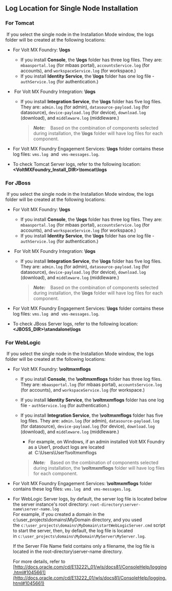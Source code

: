                          


Log Location for Single Node Installation
-----------------------------------------

### For Tomcat

 If you select the single node in the Installation Mode window, the logs folder will be created at the following locations:

*   For Volt MX Foundry: **<UserInstallDirectory>\\logs**
    *   If you install **Console**, the **<UserInstallDirectory>\\logs** folder has three log files. They are: `mbaasportal.log` (for mbaas portal), `accountsService.log` (for accounts), and `workspaceService.log` (for workspace.)
    *   If you install **Identity Service**, the **<UserInstallDirectory>\\logs** folder has one log file - `authService.log` (for authentication.)
*    For Volt MX Foundry Integration: **<UserInstallDirectory>\\logs**
    *   If you install **Integration Service**, the **<UserInstallDirectory>\\logs** folder has five log files. They are: `admin.log` (for admin), `datasource-payload.log` (for datasource), `device-payload.log` (for device), `download.log` (download), and `middleware.log` (middleware.)
        
        > **_Note:_**    Based on the combination of components selected during installation, the **<UserInstallDirectory>\\logs** folder will have log files for each component.  
        
*   For Volt MX Foundry Engagement Services: **<UserInstallDirectory>\\logs** folder contains these log files: `vms.log`  and  `vms-messages.log`.
*   To check Tomcat Server logs, refer to the following location:  
    **<VoltMXFoundry\_Install\_DIR>\\tomcat\\logs**

### For JBoss

 If you select the single node in the Installation Mode window, the logs folder will be created at the following locations:

*   For Volt MX Foundry: **<UserInstallDirectory>\\logs**
    *   If you install **Console**, the **<UserInstallDirectory>\\logs** folder has three log files. They are: `mbaasportal.log` (for mbaas portal), `accountsService.log` (for accounts), and `workspaceService.log` (for workspace.)
    *   If you install **Identity Service**, the **<UserInstallDirectory>\\logs** folder has one log file - `authService.log` (for authentication.)
*    For Volt MX Foundry Integration: **<UserInstallDirectory>\\logs**
    *   If you install **Integration Service**, the **<UserInstallDirectory>\\logs** folder has five log files. They are: `admin.log` (for admin), `datasource-payload.log` (for datasource), `device-payload.log` (for device), `download.log` (download), and `middleware.log` (middleware.)
        
        > **_Note:_**    Based on the combination of components selected during installation, the **<UserInstallDirectory>\\logs** folder will have log files for each component.  
        
*   For Volt MX Foundry Engagement Services: **<UserInstallDirectory>\\logs** folder contains these log files: `vms.log`  and  `vms-messages.log`.
*   To check JBoss Server logs, refer to the following location:  
    **<JBOSS\_DIR>\\standalone\\logs**

### For WebLogic

 If you select the single node in the Installation Mode window, the logs folder will be created at the following locations:

*   For Volt MX Foundry: **<USERHOME>\\voltmxmflogs**
    *   If you install **Console**, the **<USERHOME>\\voltmxmflogs** folder has three log files. They are: `mbaasportal.log` (for mbaas portal), `accountsService.log` (for accounts), and `workspaceService.log` (for workspace.)
    *   If you install **Identity Service**, the **<USERHOME>\\voltmxmflogs** folder has one log file - `authService.log` (for authentication.)
    *   If you install **Integration Service**, the **<USERHOME>\\voltmxmflogs** folder has five log files. They are: `admin.log` (for admin), `datasource-payload.log` (for datasource), `device-payload.log` (for device), `download.log` (download), and `middleware.log` (middleware.)
        
        *   For example, on Windows, if an admin installed Volt MX Foundry as a User1, product logs are located at  C:\\Users\\User1\\voltmxmflogs    
        
        > **_Note:_**    Based on the combination of components selected during installation, the **<USERHOME>\\voltmxmflogs** folder will have log files for each component.  
        
*   For Volt MX Foundry Engagement Services: **<USERHOME>\\voltmxmflogs** folder contains these log files: `vms.log`  and  `vms-messages.log`.
*   For WebLogic Server logs, by default, the server log file is located below the server instance's root directory: `root-directory\server-name\server-name.log`  
    For example, if you created a domain in the c:\\user\_projects\\domains\\MyDomain directory, and you used the `c:\user_projects\domains\MyDomain\startWebLogicServer.cmd` script to start the server, then, by default, the log file is located in `c:\user_projects\domains\MyDomain\MyServer\MyServer.log`.  
      
    If the Server File Name field contains only a filename, the log file is located in the root-directory\\server-name directory.  
      
    For more details, refer to [http://docs.oracle.com/cd/E13222\_01/wls/docs81/ConsoleHelp/logging.html#1045661](http://docs.oracle.com/cd/E13222_01/wls/docs81/ConsoleHelp/logging.html#1045661)
